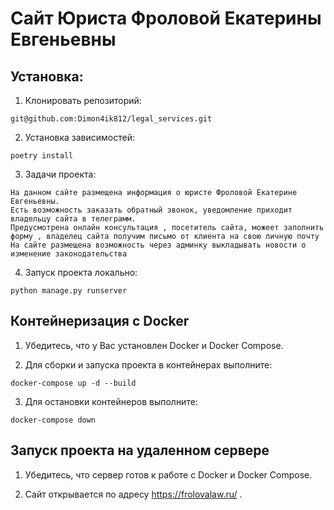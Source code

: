 # Сайт Юриста Фроловой Екатерины Евгеньевны

## Установка:
1. Клонировать репозиторий:

```
git@github.com:Dimon4ik812/legal_services.git
```

2. Установка зависимостей:

```
poetry install
```

3. Задачи проекта:

```
На данном сайте размещена информация о юристе Фроловой Екатерине Евгеньевны. 
Есть возможность заказать обратный звонок, уведомление приходит владельцу сайта в телеграмм.
Предусмотрена онлайн консультация , посетитель сайта, можеет заполнить форму , владелец сайта получим письмо от клиента на свою личную почту
На сайте размещена возможность через админку выкладывать новости о изменение законодательства 
```

4. Запуск проекта локально: 

```
python manage.py runserver
```

## Контейнеризация с Docker

1. Убедитесь, что у Вас установлен Docker и Docker Compose.

2. Для сборки и запуска проекта в контейнерах выполните:
```
docker-compose up -d --build
```
3. Для остановки контейнеров выполните:
```
docker-compose down
```

## Запуск проекта на удаленном сервере

1. Убедитесь, что сервер готов к работе с Docker и Docker Compose.

2. Сайт открывается по адресу https://frolovalaw.ru/ .
